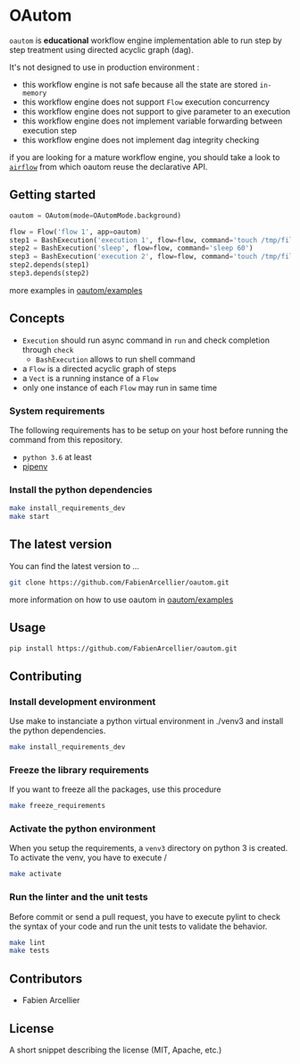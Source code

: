 # OAutom

`oautom` is **educational** workflow engine implementation able to
run step by step treatment using directed acyclic graph (dag). 

It's not designed to use in production environment :

* this workflow engine is not safe because all the state are stored `in-memory`
* this workflow engine does not support `Flow` execution concurrency
* this workflow engine does not support to give parameter to an execution
* this workflow engine does not implement variable forwarding between execution step
* this workflow engine does not implement dag integrity checking

if you are looking for a mature workflow engine, you should take a look to
[`airflow`](https://airflow.apache.org/docs/stable/tutorial.html#setting-up-dependencies) from
which oautom reuse the declarative API.

## Getting started

```python
oautom = OAutom(mode=OAutomMode.background)

flow = Flow('flow 1', app=oautom)
step1 = BashExecution('execution 1', flow=flow, command='touch /tmp/file1')
step2 = BashExecution('sleep', flow=flow, command='sleep 60')
step3 = BashExecution('execution 2', flow=flow, command='touch /tmp/file2')
step2.depends(step1)
step3.depends(step2)
```

more examples in [oautom/examples](oautom/examples)

## Concepts

* `Execution` should run async command in `run` and check completion through `check`
    * `BashExecution` allows to run shell command
* a `Flow` is a directed acyclic graph of steps
* a `Vect` is a running instance of a `Flow`
* only one instance of each `Flow` may run in same time

### System requirements

The following requirements has to be setup on your host before running the command
from this repository.

* `python 3.6` at least
* [pipenv](https://pipenv.pypa.io/en/latest/)

### Install the python dependencies

```bash
make install_requirements_dev
make start
```

## The latest version

You can find the latest version to ...

```bash
git clone https://github.com/FabienArcellier/oautom.git
```

more information on how to use oautom in [oautom/examples](oautom/examples)

## Usage

```bash
pip install https://github.com/FabienArcellier/oautom.git
```

## Contributing

### Install development environment

Use make to instanciate a python virtual environment in ./venv3 and install the
python dependencies.

```bash
make install_requirements_dev
```

### Freeze the library requirements

If you want to freeze all the packages, use
this procedure

```bash
make freeze_requirements
```

### Activate the python environment

When you setup the requirements, a `venv3` directory on python 3 is created.
To activate the venv, you have to execute /

```bash
make activate
```

### Run the linter and the unit tests

Before commit or send a pull request, you have to execute pylint to check the syntax
of your code and run the unit tests to validate the behavior.

```bash
make lint
make tests
```

## Contributors

* Fabien Arcellier

## License

A short snippet describing the license (MIT, Apache, etc.)

